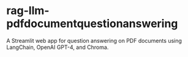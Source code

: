 # rag-llm-pdfdocumentquestionanswering
A Streamlit web app for question answering on PDF documents using LangChain, OpenAI GPT-4, and Chroma.
